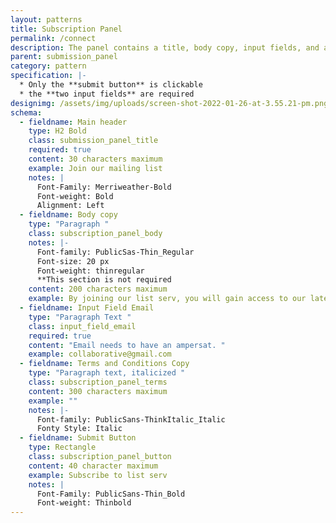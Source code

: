 ```yaml
---
layout: patterns
title: Subscription Panel
permalink: /connect
description: The panel contains a title, body copy, input fields, and a submission button
parent: submission_panel
category: pattern
specification: |-
  * Only the **submit button** is clickable 
  * the **two input fields** are required
designimg: /assets/img/uploads/screen-shot-2022-01-26-at-3.55.21-pm.png
schema:
  - fieldname: Main header
    type: H2 Bold
    class: submission_panel_title
    required: true
    content: 30 characters maximum
    example: Join our mailing list
    notes: |
      Font-Family: Merriweather-Bold
      Font-weight: Bold 
      Alignment: Left 
  - fieldname: Body copy
    type: "Paragraph "
    class: subscription_panel_body
    notes: |-
      Font-family: PublicSas-Thin_Regular 
      Font-size: 20 px 
      Font-weight: thinregular 
      **This section is not required
    content: 200 characters maximum
    example: By joining our list serv, you will gain access to our latest...
  - fieldname: Input Field Email
    type: "Paragraph Text "
    class: input_field_email
    required: true
    content: "Email needs to have an ampersat. "
    example: collaborative@gmail.com
  - fieldname: Terms and Conditions Copy
    type: "Paragraph text, italicized "
    class: subscription_panel_terms
    content: 300 characters maximum
    example: ""
    notes: |-
      Font-family: PublicSans-ThinkItalic_Italic
      Fonty Style: Italic 
  - fieldname: Submit Button
    type: Rectangle
    class: subscription_panel_button
    content: 40 character maximum
    example: Subscribe to list serv
    notes: |
      Font-Family: PublicSans-Thin_Bold 
      Font-weight: Thinbold
---
```

